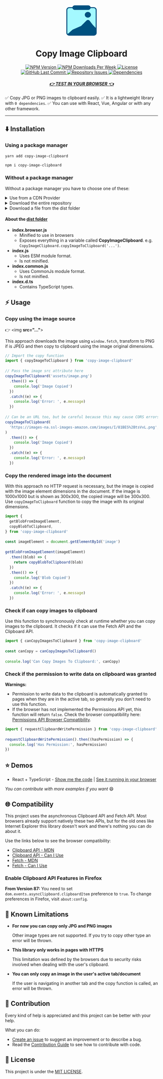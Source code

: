 <p align="center">
  <img src="assets/Logo.png" alt="Copy Image Clipboard Logo" width="100" height="100" />
</p>

<h1 align="center">
  <span>Copy Image Clipboard</span>
</h1>

<p align="center">
  <a href="https://www.npmjs.com/package/copy-image-clipboard">
    <img alt="NPM Version" src="https://img.shields.io/npm/v/copy-image-clipboard">
  </a>

  <a href="https://www.npmjs.com/package/copy-image-clipboard">
    <img alt="NPM Downloads Per Week" src="https://img.shields.io/npm/dw/copy-image-clipboard">
  </a>

  <a href="https://github.com/LuanEdCosta/copy-image-clipboard/blob/master/LICENSE">
    <img alt="License" src="https://img.shields.io/github/license/luanedcosta/copy-image-clipboard.svg">
  </a>

  <a href="https://github.com/luanedcosta/copy-image-clipboard/commits/master">
    <img alt="GitHub Last Commit" src="https://img.shields.io/github/last-commit/luanedcosta/copy-image-clipboard.svg">
  </a>

  <a href="https://github.com/luanedcosta/copy-image-clipboard/issues">
    <img alt="Repository Issues" src="https://img.shields.io/github/issues/luanedcosta/copy-image-clipboard.svg">
  </a>

  <a href="https://www.npmjs.com/package/copy-image-clipboard?activeTab=dependencies">
    <img alt="Dependencies" src="https://img.shields.io/librariesio/release/npm/copy-image-clipboard/2.0.1">
  </a>
</p>

<h5 align="center">
    <a href="https://luanedcosta.github.io/copy-image-clipboard">👉 TEST IN YOUR BROWSER 👈</a>
</h5>

:white_check_mark: Copy JPG or PNG images to clipboard easily.
:white_check_mark: It is a lightweight library with `0 dependencies`.
:white_check_mark: You can use with React, Vue, Angular or with any other framework.

---

## :arrow_down: Installation

### Using a package manager

```bash
yarn add copy-image-clipboard
```

```bash
npm i copy-image-clipboard
```

### Without a package manager

Without a package manager you have to choose one of these:

<details>
<summary>Use from a CDN Provider</summary>
<br>

**jsDelivr**

```javascript
<script src="https://cdn.jsdelivr.net/npm/copy-image-clipboard/dist/index.browser.js"></script>
```

With a CDN Provider you will be using the [dist/index.browser.js](https://github.com/LuanEdCosta/copy-image-clipboard/tree/master/dist/index.browser.js) file. _See more about this file below_.

---

</details>

<details>
<summary>Download the entire repository</summary>
<br>

- Using `degit` to download this repository without the git history:

```
npx degit LuanEdCosta/copy-image-clipboard
```

- Download a zipped file on GitHub:

<img src="assets/DownloadRepository.png" alt="Download the entire repository" />

After downloading the repository, you can use a file from the [dist folder](https://github.com/LuanEdCosta/copy-image-clipboard/tree/master/dist) in your code. _See more about the dist folder files below_.

---

</details>

<details>
<summary>Download a file from the dist folder</summary>
<br>

Open the [dist folder](https://github.com/LuanEdCosta/copy-image-clipboard/tree/master/dist) and choose one of these files to download:

- [dist/index.browser.js](https://github.com/LuanEdCosta/copy-image-clipboard/tree/master/dist/index.browser.js)
- [dist/index.common.js](https://github.com/LuanEdCosta/copy-image-clipboard/tree/master/dist/index.common.js)
- [dist/index.js](https://github.com/LuanEdCosta/copy-image-clipboard/tree/master/dist/index.js)

_See more about these files below._

---

</details>

#### About the [dist folder](https://github.com/LuanEdCosta/copy-image-clipboard/tree/master/dist)

- **index.browser.js**
  - Minified to use in browsers
  - Exposes everything in a variable called **CopyImageClipboard**. e.g. `CopyImageClipboard.copyImageToClipboard('...')`.
- **index.js**
  - Uses ESM module format.
  - Is not minified.
- **index.common.js**
  - Uses CommonJs module format.
  - Is not minified.
- **index.d.ts**
  - Contains TypeScript types.

## :zap: Usage

### Copy using the image source

:point_right: <img **src="..."**>

This approach downloads the image using `window.fetch`, transform to PNG if is JPEG and then copy to clipboard using the image original dimensions.

```javascript
// Import the copy function
import { copyImageToClipboard } from 'copy-image-clipboard'

// Pass the image src attribute here
copyImageToClipboard('assets/image.png')
  .then(() => {
    console.log('Image Copied')
  })
  .catch((e) => {
    console.log('Error: ', e.message)
  })

// Can be an URL too, but be careful because this may cause CORS errors
copyImageToClipboard(
  'https://images-na.ssl-images-amazon.com/images/I/81BES%2BtsVvL.png',
)
  .then(() => {
    console.log('Image Copied')
  })
  .catch((e) => {
    console.log('Error: ', e.message)
  })
```

### Copy the rendered image into the document

With this approach no HTTP request is necessary, but the image is copied with the image element dimensions in the document. If the image is 1000x1000 but is shown as 300x300, the copied image will be 300x300. Use `copyImageToClipboard` function to copy the image with its original dimensions.

```javascript
import {
  getBlobFromImageElement,
  copyBlobToClipboard,
} from 'copy-image-clipboard'

const imageElement = document.getElementById('image')

getBlobFromImageElement(imageElement)
  .then((blob) => {
    return copyBlobToClipboard(blob)
  })
  .then(() => {
    console.log('Blob Copied')
  })
  .catch((e) => {
    console.log('Error: ', e.message)
  })
```

### Check if can copy images to clipboard

Use this function to synchronously check at runtime whether you can copy images to the clipboard. It checks if it can use the Fetch API and the Clipboard API.

```javascript
import { canCopyImagesToClipboard } from 'copy-image-clipboard'

const canCopy = canCopyImagesToClipboard()

console.log('Can Copy Images To Clipboard:', canCopy)
```

### Check if the permission to write data on clipboard was granted

**Warnings:**

- Permission to write data to the clipboard is automatically granted to pages when they are in the active tab, so generally you don't need to use this function.
- If the browser has not implemented the Permissions API yet, this function will return `false`. Check the browser compatibility here: [Permissions API Browser Compatibility](https://developer.mozilla.org/en-US/docs/Web/API/Permissions_API#browser_compatibility).

```javascript
import { requestClipboardWritePermission } from 'copy-image-clipboard'

requestClipboardWritePermission().then((hasPermission) => {
  console.log('Has Permission:', hasPermission)
})
```

## :star: Demos

- React + TypeScript - [Show me the code](https://github.com/LuanEdCosta/copy-image-clipboard/blob/master/demo/src/pages/Home/index.tsx) | [See it running in your browser](https://luanedcosta.github.io/copy-image-clipboard/)

_You can contribute with more examples if you want_ :smile:

## :globe_with_meridians: Compatibility

This project uses the asynchronous Clipboard API and Fetch API. Most browsers already support natively these two APIs, but for the old ones like Internet Explorer this library doesn't work and there's nothing you can do about it.

Use the links below to see the browser compatibility:

- [Clipboard API - MDN](https://developer.mozilla.org/en-US/docs/Web/API/Clipboard)
- [Clipboard API - Can I Use](https://caniuse.com/?search=clipboard)
- [Fetch - MDN](https://developer.mozilla.org/en-US/docs/Web/API/Fetch_API)
- [Fetch - Can I Use](https://caniuse.com/?search=fetch)

### Enable Clipboard API Features in Firefox

**From Version 87:** You need to set `dom.events.asyncClipboard.clipboardItem` preference to `true`. To change preferences in Firefox, visit `about:config`.

## :stop_sign: Known Limitations

- **For now you can copy only JPG and PNG images**

  Other image types are not supported. If you try to copy other type an error will be thrown.

- **This library only works in pages with HTTPS**

  This limitation was defined by the browsers due to security risks involved when dealing with the user's clipboard.

- **You can only copy an image in the user's active tab/document**

  If the user is navigating in another tab and the copy function is called, an error will be thrown.

## :handshake: Contribution

Every kind of help is appreciated and this project can be better with your help.

What you can do:

- [Create an issue](https://github.com/LuanEdCosta/copy-image-clipboard/issues) to suggest an improvement or to describe a bug.
- Read the [Contribution Guide](https://github.com/LuanEdCosta/copy-image-clipboard/blob/master/CONTRIBUTING.md) to see how to contribute with code.

## :blue_book: License

This project is under the [MIT LICENSE](https://github.com/LuanEdCosta/copy-image-clipboard/blob/master/LICENSE).
